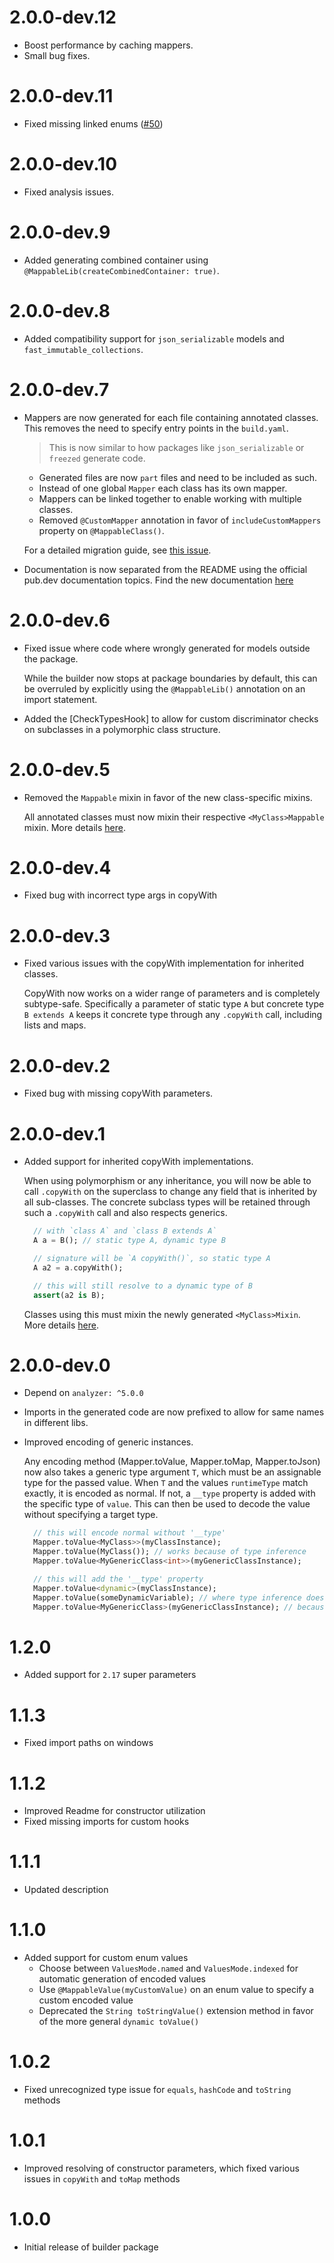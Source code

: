 # 2.0.0-dev.12

- Boost performance by caching mappers.
- Small bug fixes.

# 2.0.0-dev.11

- Fixed missing linked enums ([#50](https://github.com/schultek/dart_mappable/issues/50))

# 2.0.0-dev.10

- Fixed analysis issues.

# 2.0.0-dev.9

- Added generating combined container using `@MappableLib(createCombinedContainer: true)`.

# 2.0.0-dev.8

- Added compatibility support for `json_serializable` models and `fast_immutable_collections`.

# 2.0.0-dev.7

- Mappers are now generated for each file containing annotated classes. This removes the
  need to specify entry points in the `build.yaml`.
  
  > This is now similar to how packages like `json_serializable` or `freezed` generate code.
  
  - Generated files are now `part` files and need to be included as such.
  - Instead of one global `Mapper` each class has its own mapper.
  - Mappers can be linked together to enable working with multiple classes.
  - Removed `@CustomMapper` annotation in favor of `includeCustomMappers` property on `@MappableClass()`.
  
  For a detailed migration guide, see [this issue](https://github.com/schultek/dart_mappable/issues/46).

- Documentation is now separated from the README using the official pub.dev documentation topics.
  Find the new documentation [here](https://pub.dev/documentation/dart_mappable/latest/topics/Introduction-topic.html)

# 2.0.0-dev.6

- Fixed issue where code where wrongly generated for models outside the package.

  While the builder now stops at package boundaries by default, this can be overruled
  by explicitly using the `@MappableLib()` annotation on an import statement.

- Added the [CheckTypesHook] to allow for custom discriminator checks on subclasses in a
  polymorphic class structure.

# 2.0.0-dev.5

- Removed the `Mappable` mixin in favor of the new class-specific mixins.

  All annotated classes must now mixin their respective `<MyClass>Mappable` mixin.
  More details [here](https://pub.dev/packages/dart_mappable/versions/2.0.0-dev.5#get-started).

# 2.0.0-dev.4

- Fixed bug with incorrect type args in copyWith

# 2.0.0-dev.3

- Fixed various issues with the copyWith implementation for inherited classes.

  CopyWith now works on a wider range of parameters and is completely subtype-safe.
  Specifically a parameter of static type `A` but concrete type `B extends A` keeps
  it concrete type through any `.copyWith` call, including lists and maps.

# 2.0.0-dev.2

- Fixed bug with missing copyWith parameters.

# 2.0.0-dev.1

- Added support for inherited copyWith implementations.

  When using polymorphism or any inheritance, you will now be able to call
  `.copyWith` on the superclass to change any field that is inherited by all
  sub-classes. The concrete subclass types will be retained through such a
  `.copyWith` call and also respects generics.

  ```dart
    // with `class A` and `class B extends A`
    A a = B(); // static type A, dynamic type B
  
    // signature will be `A copyWith()`, so static type A
    A a2 = a.copyWith(); 
  
    // this will still resolve to a dynamic type of B
    assert(a2 is B);
  ```

  Classes using this must mixin the newly generated `<MyClass>Mixin`. More details
  [here](https://pub.dev/packages/dart_mappable/versions/2.0.0-dev.1#copywith-and-polymorphism).

# 2.0.0-dev.0

- Depend on `analyzer: ^5.0.0`
- Imports in the generated code are now prefixed to allow 
  for same names in different libs.
- Improved encoding of generic instances.
  
  Any encoding method (Mapper.toValue, Mapper.toMap, Mapper.toJson) now also takes a 
  generic type argument `T`, which must be an assignable type for the passed value.
  When `T` and the values `runtimeType` match exactly, it is encoded as normal. If not, a `__type` 
  property is added with the specific type of `value`. This can then be used to decode the value 
  without specifying a target type.
  
  ```dart
    // this will encode normal without '__type'
    Mapper.toValue<MyClass>>(myClassInstance);
    Mapper.toValue(MyClass()); // works because of type inference
    Mapper.toValue<MyGenericClass<int>>(myGenericClassInstance);
  
    // this will add the '__type' property
    Mapper.toValue<dynamic>(myClassInstance);
    Mapper.toValue(someDynamicVariable); // where type inference does not work
    Mapper.toValue<MyGenericClass>(myGenericClassInstance); // because the instance has a specific type
  ```

# 1.2.0

- Added support for `2.17` super parameters

# 1.1.3

- Fixed import paths on windows

# 1.1.2

- Improved Readme for constructor utilization
- Fixed missing imports for custom hooks

# 1.1.1

- Updated description

# 1.1.0

- Added support for custom enum values
  - Choose between `ValuesMode.named` and `ValuesMode.indexed` for automatic generation of encoded values
  - Use `@MappableValue(myCustomValue)` on an enum value to specify a custom encoded value
  - Deprecated the `String toStringValue()` extension method in favor of the more general `dynamic toValue()`

# 1.0.2

- Fixed unrecognized type issue for `equals`, `hashCode` and `toString` methods

# 1.0.1

- Improved resolving of constructor parameters, which fixed various issues 
  in `copyWith` and `toMap` methods

# 1.0.0

- Initial release of builder package